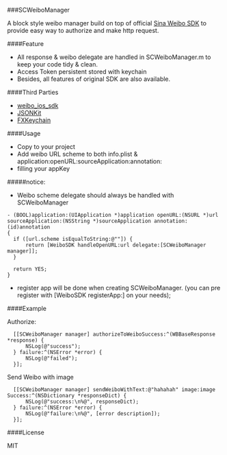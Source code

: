 ###SCWeiboManager

A block style weibo manager build on top of official [Sina Weibo SDK](https://github.com/sinaweibosdk/weibo_ios_sdk) to provide easy way to authorize and make http request.

####Feature
 * All response & weibo delegate are handled in SCWeiboManager.m to keep your code tidy & clean.
 * Access Token persistent stored with keychain
 * Besides, all features of original SDK are also available.

####Third Parties
 * [weibo_ios_sdk](https://github.com/sinaweibosdk/weibo_ios_sdk)
 * [JSONKit](https://github.com/johnezang/JSONKit)
 * [FXKeychain](https://github.com/nicklockwood/FXKeychain)

####Usage
 * Copy to your project
 * Add weibo URL scheme to both info.plist & application:openURL:sourceApplication:annotation:
 * filling your appKey

#####notice:
 * Weibo scheme delegate should always be handled with SCWeiboManager
  ```
- (BOOL)application:(UIApplication *)application openURL:(NSURL *)url sourceApplication:(NSString *)sourceApplication annotation:(id)annotation
{
    if ([url.scheme isEqualToString:@""]) {
        return [WeiboSDK handleOpenURL:url delegate:[SCWeiboManager manager]];
    }

    return YES;
}
  ```
 * register app will be done when creating SCWeiboManager. (you can pre register with [WeiboSDK registerApp:] on your needs);


####Example

  Authorize:
  ```
    [[SCWeiboManager manager] authorizeToWeiboSuccess:^(WBBaseResponse *response) {
        NSLog(@"success");
    } failure:^(NSError *error) {
        NSLog(@"failed");
    }];

  ```

  Send Weibo with image
  ```
    [[SCWeiboManager manager] sendWeiboWithText:@"hahahah" image:image Success:^(NSDictionary *responseDict) {
        NSLog(@"success:\n%@", responseDict);
    } failure:^(NSError *error) {
        NSLog(@"failure:\n%@", [error description]);
    }];
  ```
  
####License

MIT
